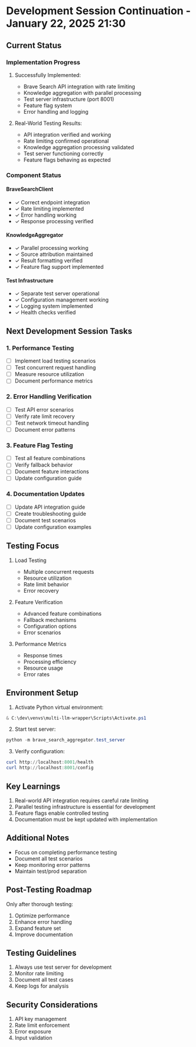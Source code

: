 # Development Session Continuation - January 22, 2025 21:30

## Current Status

### Implementation Progress
1. Successfully Implemented:
   - Brave Search API integration with rate limiting
   - Knowledge aggregation with parallel processing
   - Test server infrastructure (port 8001)
   - Feature flag system
   - Error handling and logging

2. Real-World Testing Results:
   - API integration verified and working
   - Rate limiting confirmed operational
   - Knowledge aggregation processing validated
   - Test server functioning correctly
   - Feature flags behaving as expected

### Component Status

#### BraveSearchClient
- ✓ Correct endpoint integration
- ✓ Rate limiting implemented
- ✓ Error handling working
- ✓ Response processing verified

#### KnowledgeAggregator
- ✓ Parallel processing working
- ✓ Source attribution maintained
- ✓ Result formatting verified
- ✓ Feature flag support implemented

#### Test Infrastructure
- ✓ Separate test server operational
- ✓ Configuration management working
- ✓ Logging system implemented
- ✓ Health checks verified

## Next Development Session Tasks

### 1. Performance Testing
- [ ] Implement load testing scenarios
- [ ] Test concurrent request handling
- [ ] Measure resource utilization
- [ ] Document performance metrics

### 2. Error Handling Verification
- [ ] Test API error scenarios
- [ ] Verify rate limit recovery
- [ ] Test network timeout handling
- [ ] Document error patterns

### 3. Feature Flag Testing
- [ ] Test all feature combinations
- [ ] Verify fallback behavior
- [ ] Document feature interactions
- [ ] Update configuration guide

### 4. Documentation Updates
- [ ] Update API integration guide
- [ ] Create troubleshooting guide
- [ ] Document test scenarios
- [ ] Update configuration examples

## Testing Focus
1. Load Testing
   - Multiple concurrent requests
   - Resource utilization
   - Rate limit behavior
   - Error recovery

2. Feature Verification
   - Advanced feature combinations
   - Fallback mechanisms
   - Configuration options
   - Error scenarios

3. Performance Metrics
   - Response times
   - Processing efficiency
   - Resource usage
   - Error rates

## Environment Setup
1. Activate Python virtual environment:
```powershell
& C:\dev\venvs\multi-llm-wrapper\Scripts\Activate.ps1
```

2. Start test server:
```powershell
python -m brave_search_aggregator.test_server
```

3. Verify configuration:
```powershell
curl http://localhost:8001/health
curl http://localhost:8001/config
```

## Key Learnings
1. Real-world API integration requires careful rate limiting
2. Parallel testing infrastructure is essential for development
3. Feature flags enable controlled testing
4. Documentation must be kept updated with implementation

## Additional Notes
- Focus on completing performance testing
- Document all test scenarios
- Keep monitoring error patterns
- Maintain test/prod separation

## Post-Testing Roadmap
Only after thorough testing:
1. Optimize performance
2. Enhance error handling
3. Expand feature set
4. Improve documentation

## Testing Guidelines
1. Always use test server for development
2. Monitor rate limiting
3. Document all test cases
4. Keep logs for analysis

## Security Considerations
1. API key management
2. Rate limit enforcement
3. Error exposure
4. Input validation